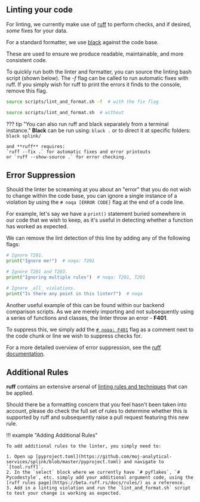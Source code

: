 ## Linting your code

For linting, we currently make use of [ruff](https://github.com/charliermarsh/ruff) to perform checks, and if desired, *some* fixes for your data.

For a standard formatter, we use [black](https://github.com/psf/black) against the code base.

These are used to ensure we produce readable, maintainable, and more consistent code.

To quickly run both the linter and formatter, you can source the linting bash script (shown below). The *-f* flag can be called to run automatic fixes with ruff.
If you simply wish for ruff to print the errors it finds to the console, remove this flag.

```sh
source scripts/lint_and_format.sh -f  # with the fix flag
```
```sh
source scripts/lint_and_format.sh  # without
```

??? tip "You can also run ruff and black separately from a terminal instance."
    **Black** can be run using: `black .`
    or to direct it at specific folders: `black splink/`

    and **ruff** requires:
    `ruff --fix .` for automatic fixes and error printouts
    or `ruff --show-source .` for error checking.

## Error Suppression

Should the linter be screaming at you about an "error" that you do not wish to change within the code base, you can ignore a single instance of a violation by using the `# noqa [ERROR CODE]`
flag at the end of a code line.

For example, let's say we have a `print()` statement buried somewhere in our code that we wish to keep, as it's useful in detecting whether a function has worked as expected.

We can remove the lint detection of this line by adding any of the following flags:
```py
# Ignore T201.
print("Ignore me!")  # noqa: T201

# Ignore T201 and T203.
print("Ignoring multiple rules")  # noqa: T201, T201

# Ignore _all_ violations.
print("Is there any point in this linter?")  # noqa
```

Another useful example of this can be found within our backend comparison scripts. As we are merely importing and not subsequently using a series of functions and classes, the linter throw an error - **F401**.

To suppress this, we simply add the [`# noqa: F401`](https://github.com/moj-analytical-services/splink/blob/master/splink/duckdb/comparison_level_library.py) flag as a comment next to the code chunk or line we wish to suppress checks for.

For a more detailed overview of error suppression, see the [ruff documentation](https://beta.ruff.rs/docs/configuration/#error-suppression).

## Additional Rules

**ruff** contains an extensive arsenal of [linting rules and techniques](https://beta.ruff.rs/docs/rules/) that can be applied.

Should there be a formatting concern that you feel hasn't been taken into account, please do check the full set of rules to determine whether this is supported by ruff and subsequently raise a pull request
featuring this new rule.

!!! example "Adding Additional Rules"

    To add additional rules to the linter, you simply need to:

    1. Open up [pyproject.toml](https://github.com/moj-analytical-services/splink/blob/master/pyproject.toml) and navigate to `[tool.ruff]`.
    2. In the `select` block where we currently have `# pyflakes`, `# Pycodestyle`, etc. simply add your additional argument code, using the [ruff rules page](https://beta.ruff.rs/docs/rules/) as a reference.
    3. Add in a linting violation and run the `lint_and_format.sh` script to test your change is working as expected.
